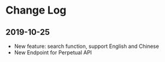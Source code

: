 # Change Log

## 2019-10-25

* New feature: search function, support English and Chinese
* New Endpoint for Perpetual API
